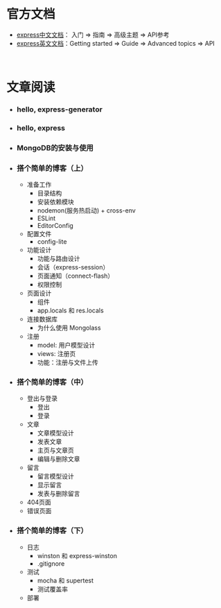 # 官方文档

- [express中文文档](https://expressjs.com/zh-cn/)： 入门 => 指南 => 高级主题 => API参考
- [express英文文档](https://expressjs.com/)：Getting started => Guide => Advanced topics => API

<br>

# 文章阅读

- ### hello, express-generator
- ### hello, express
- ### MongoDB的安装与使用
- ### 搭个简单的博客（上）
	- 准备工作
		- 目录结构
		- 安装依赖模块
		- nodemon(服务热启动) + cross-env
		- ESLint
		- EditorConfig
	- 配置文件
		- config-lite
	- 功能设计
		- 功能与路由设计
		- 会话（express-session）
		- 页面通知（connect-flash）
		- 权限控制
	- 页面设计
		- 组件
		- app.locals 和 res.locals
	- 连接数据库
		- 为什么使用 Mongolass
	- 注册
		- model: 用户模型设计
		- views: 注册页
		- 功能：注册与文件上传
- ### 搭个简单的博客（中）
	- 登出与登录
		- 登出
		- 登录
	- 文章
		- 文章模型设计
		- 发表文章
		- 主页与文章页
		- 编辑与删除文章
	- 留言
		- 留言模型设计
		- 显示留言
		- 发表与删除留言
	- 404页面
	- 错误页面
- ### 搭个简单的博客（下）
	- 日志
		- winston 和 express-winston
		- .gitignore
	- 测试
		- mocha 和 supertest
		- 测试覆盖率
	- 部署


